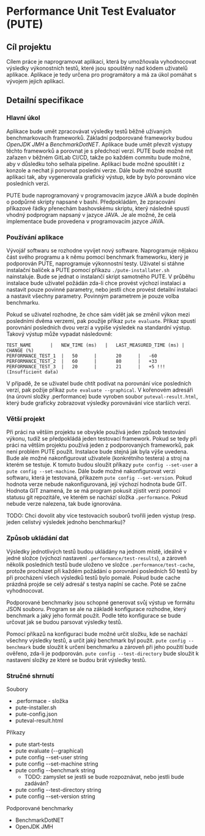# Performance Unit Test Evaluator (PUTE)
## Cíl projektu
Cílem práce je naprogramovat aplikaci, která by umožňovala vyhodnocovat výsledky výkonostních testů, které jsou spouštěny nad kódem uživatelů aplikace. Aplikace je tedy určena pro programátory a má za úkol pomáhat s vývojem jejich aplikací.

## Detailní specifikace
### Hlavní úkol
Aplikace bude umět zpracovávat výsledky testů běžně užívaných benchmarkovacíh frameworků. Základní podporované frameworky budou *OpenJDK JMH* a *BenchmarkDotNET*. Aplikace bude umět převzít výstupy těchto frameworků a porovnat je s předchozí verzí. PUTE bude možné mít zařazen v běžném GitLab CI/CD, takže po každém commitu bude možné, aby v důsledku toho selhala pipeline. Aplikaci bude možné spouštět i z konzole a nechat ji porovnat poslední verze. Dále bude možné spustit aplikaci tak, aby vygenerovala grafický výstup, kde by bylo porovnáno více posledních verzí.

PUTE bude naprogramovaný v programovacím jazyce JAVA a bude doplněn o podpůrné skripty napsané v bashi. Předpokládám, že zpracování příkazové řádky přenechám bashovskému skriptu, který následně spustí vhodný podprogram napsaný v jazyce JAVA. Je ale možné, že celá implementace bude provedena v programovacím jazyce JAVA.

### Používání aplikace
Vývojář softwaru se rozhodne vyvíjet nový software. Naprogramuje nějakou část svého programu a k němu pomocí benchmark frameworku, který je podporován PUTE, naprogramuje výkonnostní testy. Uživatel si stáhne instalační balíček a PUTE pomocí příkazu `./pute-installater.sh` nainstaluje. Bude se jednat o instalančí skript samotného PUTE. V průběhu instalace bude uživatel požádán zda-li chce provést výchozí instalaci a nastavit pouze povinné parametry, nebo jestli chce provést detailní instalaci a nastavit všechny parametry. Povinným parametrem je pouze volba benchmarku.

Pokud se uživatel rozhodne, že chce sám vidět jak se změnil výkon mezi posledními dvěma verzemi, pak použije příkaz `pute evaluate`. Příkaz spustí porovnání posledních dvou verzí a vypíše výsledek na standardní výstup. Takový výstup může vypadat následovně:

```
TEST_NAME		|	NEW_TIME (ms)	|	LAST_MEASURED_TIME (ms)	|	CHANGE (%)
PERFORMANCE_TEST_1	|	50		|		20		|	-60
PERFORMANCE_TEST_2	|	60		|		80		|	+33
PERFORMANCE_TEST_3	|	20		|		21		|	+5 !!! (Insufficient data)
```

V případě, že se uživatel bude chtít podívat na porovnání více posledních verzí, pak požije příkaz `pute evaluate --graphical`. V kořenovém adresáři (na úrovni složky .performance) bude vyroben soubor `puteval-result.html`, který bude graficky zobrazovat výsledky porovnávání více starších verzí.

### Větší projekt
Při práci na větším projektu se obvykle používá jeden způsob testování výkonu, tudíž se předpokládá jeden testovací framework. Pokud se tedy při práci na větším projektu používá jeden z podporovaných frameworků, pak není problém PUTE použít. Instalace bude stejná jak byla výše uvedena. Bude ale možné nakonfigurovat uživatele (konkrétního testera) a stroj na kterém se testuje. K tomuto budou sloužit příkazy `pute config --set-user` a `pute config --set-machine`. Dále bude možné nakonfigurovat verzi softwaru, která je testovaná, příkazem `pute config --set-version`. Pokud hodnota verze nebude nakonfigurovaná, její výchozí hodnota bude GIT. Hodnota GIT znamená, že se má program pokusit zjistit verzi pomocí statusu git repozitáře, ve kterém se nachází složka `.performance`. Pokud nebude verze nalezena, tak bude ignorována.

TODO: Chci dovolit aby více testovacích souborů tvořili jeden výstup (resp. jeden celistvý výsledek jednoho benchmarku)?

### Způsob ukládání dat
Výsledky jednotlivých testů budou ukládány na jednom místě, ideálně v jedné složce (výchozí nastavení `.performance/test-results`), a zároveň několik posledních testů bude uloženo ve složce `.performance/test-cache`, protože procházet při každém požádání o porovnání posledních 50 testů by při procházení všech výsledků testů bylo pomalé. Pokud bude cache prázdná projde se celý adresář s testya naplní se cache. Poté se začne vyhodnocovat.

Podporované benchmarky jsou schopné generovat svůj výstup ve formátu JSON souboru. Program se ale na základě konfigurace rozhodne, který benchmark a jaký jeho formát použít. Podle této konfigurace se bude určovat jak se budou parsovat výsledky testů.

Pomocí příkazů na konfiguraci bude možné určit složku, kde se nachází všechny výsledky testů, a určit jaký benchmark byl použit. `pute config --benchmark` bude sloužit k určení benchmarku a zároveň při jeho použití bude ověřeno, zda-li je podporován. `pute config --test-directory` bude sloužit k nastavení složky ze které se budou brát výsledky testů.


### Stručné shrnutí
Soubory
-   .performace - složka
-   pute-installer.sh
-   pute-config.json
-   puteval-result.html

Příkazy
-   pute start-tests
-   pute evaluate (--graphical)
-   pute config --set-user string
-   pute config --set-machine string
-   pute config --benchmark string
    -   TODO: zamyslet se jestli se bude rozpoznávat, nebo jestli bude zadáván?
-   pute config --test-directory string
-   pute config --set-version string

Podporované benchmarky
-   BenchmarkDotNET
-   OpenJDK JMH